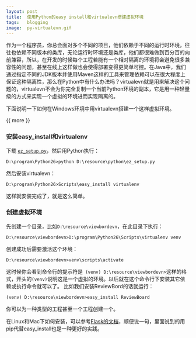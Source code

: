 ```yaml
---
layout: post
title:  使用Python的easy install和virtualevn搭建虚拟环境
tags:   blogging
image:  py-virtualevn.gif
---
```


作为一个程序员，你总会面对多个不同的项目，他们依赖于不同的运行时环境，往往也依赖不同版本的类库，无论运行时环境还是类库，他们都很难做到百分百的向前兼容，所以，在开发的时候每个工程若能有一个相对隔离的环境将会避免很多兼容性的问题，甚至在线上这样做也会使得部署变得更简单可控。在Java中，我们通过指定不同的JDK版本并使用Maven这样的工具来管理依赖可以在很大程度上保证这种隔离性，那么在Python中有什么办法吗？virtualevn就是用来解决这个问题的，virtualevn不会为你完全复制一个当前Python环境的副本，它是用一种轻量级的方式来实现一个虚拟的环境进而实现隔离的。

下面说明一下如何在Windows环境中用virtualevn搭建一个这样虚拟环境。

{{ more }}

### 安装easy_install和virtualenv

下载 [`ez_setup.py`](http://peak.telecommunity.com/dist/ez_setup.py)，然后用Python执行：

```
D:\program\Python26>python D:\resource\python\ez_setup.py
```

然后安装virtualevn：

```
D:\program\Python26>Scripts\easy_install virtualenv
```
这样就安装完成了，就是这么简单。

### 创建虚拟环境

先创建一个目录，比如`D:\resource\viewbordevn`，在此目录下执行：

```
D:\resource\viewbordevn>D:\program\Python26\Scripts\virtualenv venv
```
创建成功后需要激活这个环境：

```
D:\resource\viewbordevn>venv\scripts\activate
```

这时候你会看到命令行的提示符是` (venv) D:\resource\viewbordevn>`这样的格式，开头的`(venv)`说明这是一个虚拟的环境。以后就在这个命令行下安装其它依赖或执行命令就可以了。
比如我们安装ReviewBord的话就运行：

```
(venv) D:\resource\viewbordevn>easy_install ReviewBoard
```

你可以为一种类型的工程甚至一个工程创建一个。

在Linux和Mac下如何安装，可以参考[Flask的文档](http://flask.pocoo.org/docs/0.10/installation/#virtualenv)，顺便说一句，里面说到的用pip代替easy_install也是一种更好的实践。
